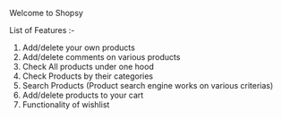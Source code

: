 Welcome to Shopsy

List of Features :-
1. Add/delete your own products
2. Add/delete comments on various products
3. Check All products under one hood
4. Check Products by their categories
5. Search Products (Product search engine works on various criterias)
6. Add/delete products to your cart
7. Functionality of wishlist